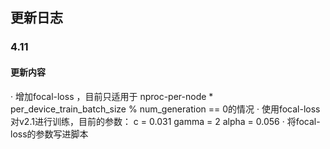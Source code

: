 ## 更新日志
### 4.11
#### 更新内容
· 增加focal-loss ，目前只适用于 nproc-per-node * per_device_train_batch_size % num_generation == 0的情况
· 使用focal-loss对v2.1进行训练，目前的参数：
    c = 0.031
    gamma = 2
    alpha = 0.056
· 将focal-loss的参数写进脚本
